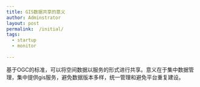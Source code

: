 ```yaml
---
title: GIS数据共享的意义
author: Adminstrator
layout: post
permalink:  /initial/
tags:
  - startup
  - monitor
  
---
```




基于OGC的标准，可以将空间数据以服务的形式进行共享。意义在于集中数据管理，集中提供gis服务，避免数据版本多样，统一管理和避免平台重复建设。
